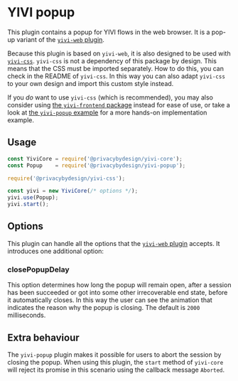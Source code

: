 # YIVI popup

This plugin contains a popup for YIVI flows in the web browser. It is a pop-up
variant of the [`yivi-web` plugin](https://github.com/privacybydesign/yivi-frontend-packages/tree/master/plugins/yivi-web).

Because this plugin is based on `yivi-web`, it is also designed to be used with
[`yivi-css`](https://github.com/privacybydesign/yivi-frontend-packages/tree/master/plugins/yivi-css). 
`yivi-css` is not a dependency of this package by design. This means that the CSS must be imported
separately. How to do this, you can check in the README of `yivi-css`. In this way you can also
adapt `yivi-css` to your own design and import this custom style instead.

If you *do* want to use `yivi-css` (which is recommended), you may also consider using
[the `yivi-frontend` package](https://github.com/privacybydesign/yivi-frontend-packages/tree/master/yivi-frontend)
instead for ease of use, or take a look at
[the `yivi-popup` example](https://github.com/privacybydesign/yivi-frontend-packages/tree/master/examples/browser/yivi-web)
for a more hands-on implementation example.

## Usage

```javascript
const YiviCore = require('@privacybydesign/yivi-core');
const Popup    = require('@privacybydesign/yivi-popup');

require('@privacybydesign/yivi-css');

const yivi = new YiviCore(/* options */);
yivi.use(Popup);
yivi.start();
```

## Options

This plugin can handle all the options that the [`yivi-web` plugin](https://github.com/privacybydesign/yivi-frontend-packages/tree/master/plugins/yivi-web#options)
accepts. It introduces one additional option:

### closePopupDelay
This option determines how long the popup will remain open, after a session has been
succeeded or got into some other irrecoverable end state, before it automatically closes.
In this way the user can see the animation that indicates the reason why the popup is closing.
The default is `2000` milliseconds.

## Extra behaviour
The `yivi-popup` plugin makes it possible for users to abort the session by closing
the popup. When using this plugin, the `start` method of `yivi-core` will
reject its promise in this scenario using the callback message `Aborted`.
